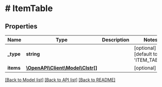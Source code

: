 # # ItemTable

## Properties

Name | Type | Description | Notes
------------ | ------------- | ------------- | -------------
**_type** | **string** |  | [optional] [default to 'ITEM_TABLE']
**items** | [**\OpenAPI\Client\Model\Clstr[]**](Clstr.md) |  | [optional]

[[Back to Model list]](../../README.md#models) [[Back to API list]](../../README.md#endpoints) [[Back to README]](../../README.md)
